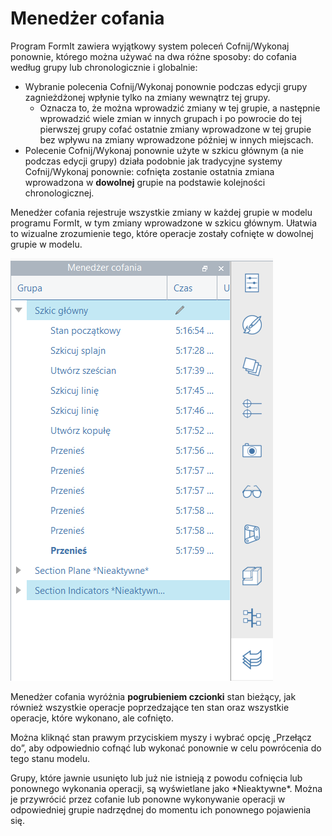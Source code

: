 # Menedżer cofania

Program FormIt zawiera wyjątkowy system poleceń Cofnij/Wykonaj ponownie, którego można używać na dwa różne sposoby: do cofania według grupy lub chronologicznie i globalnie:

* Wybranie polecenia Cofnij/Wykonaj ponownie podczas edycji grupy zagnieżdżonej wpłynie tylko na zmiany wewnątrz tej grupy.
   * Oznacza to, że można wprowadzić zmiany w tej grupie, a następnie wprowadzić wiele zmian w innych grupach i po powrocie do tej pierwszej grupy cofać ostatnie zmiany wprowadzone w tej grupie bez wpływu na zmiany wprowadzone później w innych miejscach.
* Polecenie Cofnij/Wykonaj ponownie użyte w szkicu głównym \(a nie podczas edycji grupy\) działa podobnie jak tradycyjne systemy Cofnij/Wykonaj ponownie: cofnięta zostanie ostatnia zmiana wprowadzona w **dowolnej** grupie na podstawie kolejności chronologicznej.

Menedżer cofania rejestruje wszystkie zmiany w każdej grupie w modelu programu FormIt, w tym zmiany wprowadzone w szkicu głównym. Ułatwia to wizualne zrozumienie tego, które operacje zostały cofnięte w dowolnej grupie w modelu.

![](../.gitbook/assets/undo-manager.png)

Menedżer cofania wyróżnia **pogrubieniem czcionki** stan bieżący, jak również wszystkie operacje poprzedzające ten stan oraz wszystkie operacje, które wykonano, ale cofnięto.

Można kliknąć stan prawym przyciskiem myszy i wybrać opcję „Przełącz do”, aby odpowiednio cofnąć lub wykonać ponownie w celu powrócenia do tego stanu modelu.

Grupy, które jawnie usunięto lub już nie istnieją z powodu cofnięcia lub ponownego wykonania operacji, są wyświetlane jako \*Nieaktywne\*. Można je przywrócić przez cofanie lub ponowne wykonywanie operacji w odpowiedniej grupie nadrzędnej do momentu ich ponownego pojawienia się.

